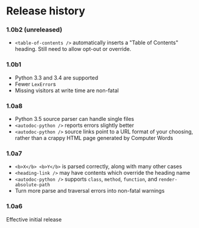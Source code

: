 # Release history

### 1.0b2 (unreleased)

* `<table-of-contents />` automatically inserts a "Table of Contents" heading.
  Still need to allow opt-out or override.

### 1.0b1

* Python 3.3 and 3.4 are supported
* Fewer `LexError`s
* Missing visitors at write time are non-fatal

### 1.0a8

* Python 3.5 source parser can handle single files
* `<autodoc-python />` reports errors slightly better
* `<autodoc-python />` source links point to a URL format of your choosing,
  rather than a crappy HTML page generated by Computer Words

### 1.0a7

* `<b>X</b> <b>Y</b>` is parsed correctly, along with many other cases
* `<heading-link />` may have contents which override the heading name
* `<autodoc-python />` supports `class`, `method`, `function`, and
  `render-absolute-path`
* Turn more parse and traversal errors into non-fatal warnings

### 1.0a6

Effective initial release
